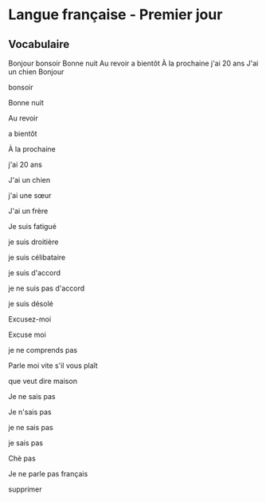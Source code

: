 # Langue française - Premier jour

## Vocabulaire
Bonjour
bonsoir
Bonne nuit
Au revoir
a bientôt
À la prochaine
j'ai 20 ans
J'ai un chien 
Bonjour

bonsoir

Bonne nuit

Au revoir

a bientôt

À la prochaine

j'ai 20 ans

J'ai un chien 

j'ai une sœur

J'ai un frère

Je suis fatigué

je suis droitière 

je suis célibataire

je suis d'accord 

je ne suis pas d'accord

je suis désolé

Excusez-moi

Excuse moi

je ne comprends pas

Parle moi vite s'il vous plaît

que veut dire maison

Je ne sais pas

Je n'sais pas 

je ne sais pas

je sais pas

Chè pas

Je ne parle pas français

supprimer
